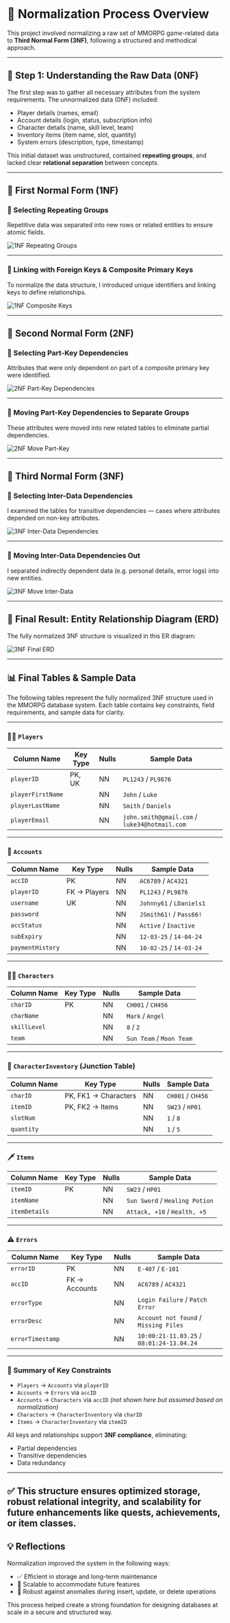 # 🧠 Normalization Process Overview

This project involved normalizing a raw set of MMORPG game-related data to **Third Normal Form (3NF)**, following a structured and methodical approach.

---

## 🔹 Step 1: Understanding the Raw Data (0NF)

The first step was to gather all necessary attributes from the system requirements. The unnormalized data (0NF) included:

- Player details (names, email)
- Account details (login, status, subscription info)
- Character details (name, skill level, team)
- Inventory items (item name, slot, quantity)
- System errors (description, type, timestamp)

This initial dataset was unstructured, contained **repeating groups**, and lacked clear **relational separation** between concepts.

---

## 🔹 First Normal Form (1NF)

### 📌 Selecting Repeating Groups

Repetitive data was separated into new rows or related entities to ensure atomic fields.

![1NF Repeating Groups](../images/1nf-repeating-groups.png)

---

### 📌 Linking with Foreign Keys & Composite Primary Keys

To normalize the data structure, I introduced unique identifiers and linking keys to define relationships.

![1NF Composite Keys](../images/1nf-fk-composite-pk.png)

---

## 🔹 Second Normal Form (2NF)

### 📌 Selecting Part-Key Dependencies

Attributes that were only dependent on part of a composite primary key were identified.

![2NF Part-Key Dependencies](../images/2nf-part-key-dependencies.png)

---

### 📌 Moving Part-Key Dependencies to Separate Groups

These attributes were moved into new related tables to eliminate partial dependencies.

![2NF Move Part-Key](../images/2nf-move-part-key.png)

---

## 🔹 Third Normal Form (3NF)

### 📌 Selecting Inter-Data Dependencies

I examined the tables for transitive dependencies — cases where attributes depended on non-key attributes.

![3NF Inter-Data Dependencies](../images/3nf-inter-data-dependencies.png)

---

### 📌 Moving Inter-Data Dependencies Out

I separated indirectly dependent data (e.g. personal details, error logs) into new entities.

![3NF Move Inter-Data](../images/3nf-move-inter-data.png)

---

## 🔄 Final Result: Entity Relationship Diagram (ERD)

The fully normalized 3NF structure is visualized in this ER diagram:

![3NF Final ERD](../images/3nf-final-erd.png)

---

## 📊 Final Tables & Sample Data

The following tables represent the fully normalized 3NF structure used in the MMORPG database system. Each table contains key constraints, field requirements, and sample data for clarity.

---

### 🧑‍💼 `Players`

| Column Name      | Key Type | Nulls | Sample Data            |
|------------------|----------|-------|-------------------------|
| `playerID`       | PK, UK   | NN    | `PL1243` / `PL9876`     |
| `playerFirstName`|          | NN    | `John` / `Luke`         |
| `playerLastName` |          | NN    | `Smith` / `Daniels`     |
| `playerEmail`    |          | NN    | `john.smith@gmail.com` / `luke34@hotmail.com` |

---

### 🔐 `Accounts`

| Column Name      | Key Type | Nulls | Sample Data            |
|------------------|----------|-------|-------------------------|
| `accID`          | PK       | NN    | `AC6789` / `AC4321`     |
| `playerID`       | FK → Players | NN | `PL1243` / `PL9876`     |
| `username`       | UK       | NN    | `Johnny61` / `LDaniels1`|
| `password`       |          | NN    | `JSmith61!` / `Pass66!` |
| `accStatus`      |          | NN    | `Active` / `Inactive`   |
| `subExpiry`      |          | NN    | `12-03-25` / `14-04-24` |
| `paymentHistory` |          | NN    | `10-02-25` / `14-03-24` |

---

### 🧝‍♂️ `Characters`

| Column Name  | Key Type | Nulls | Sample Data      |
|--------------|----------|-------|------------------|
| `charID`     | PK       | NN    | `CH001` / `CH456`|
| `charName`   |          | NN    | `Mark` / `Angel` |
| `skillLevel` |          | NN    | `8` / `2`        |
| `team`       |          | NN    | `Sun Team` / `Moon Team` |

---

### 🎒 `CharacterInventory` (Junction Table)

| Column Name | Key Type     | Nulls | Sample Data           |
|-------------|--------------|-------|------------------------|
| `charID`    | PK, FK1 → Characters | NN | `CH001` / `CH456`     |
| `itemID`    | PK, FK2 → Items      | NN | `SW23` / `HP01`       |
| `slotNum`   |           | NN    | `1` / `8`              |
| `quantity`  |           | NN    | `1` / `5`              |

---

### 🗡️ `Items`

| Column Name  | Key Type | Nulls | Sample Data              |
|--------------|----------|-------|---------------------------|
| `itemID`     | PK       | NN    | `SW23` / `HP01`           |
| `itemName`   |          | NN    | `Sun Sword` / `Healing Potion` |
| `itemDetails`|          | NN    | `Attack, +10` / `Health, +5`   |

---

### ⚠️ `Errors`

| Column Name     | Key Type | Nulls | Sample Data                            |
|-----------------|----------|-------|-----------------------------------------|
| `errorID`       | PK       | NN    | `E-407` / `E-101`                        |
| `accID`         | FK → Accounts | NN | `AC6789` / `AC4321`                     |
| `errorType`     |          | NN    | `Login Failure` / `Patch Error`         |
| `errorDesc`     |          | NN    | `Account not found` / `Missing Files`   |
| `errorTimestamp`|          | NN    | `10:00:21-11.03.25` / `08:01:24-13.04.24`|

---

### 🔗 Summary of Key Constraints

- `Players` → `Accounts` via `playerID`
- `Accounts` → `Errors` via `accID`
- `Accounts` → `Characters` via `accID` *(not shown here but assumed based on normalization)*
- `Characters` → `CharacterInventory` via `charID`
- `Items` → `CharacterInventory` via `itemID`

All keys and relationships support **3NF compliance**, eliminating:
- Partial dependencies
- Transitive dependencies
- Data redundancy

---

✅ This structure ensures optimized storage, robust relational integrity, and scalability for future enhancements like quests, achievements, or item classes.
---

## 💡 Reflections

Normalization improved the system in the following ways:

- ✅ Efficient in storage and long-term maintenance  
- 🔄 Scalable to accommodate future features  
- 🧱 Robust against anomalies during insert, update, or delete operations

This process helped create a strong foundation for designing databases at scale in a secure and structured way.
